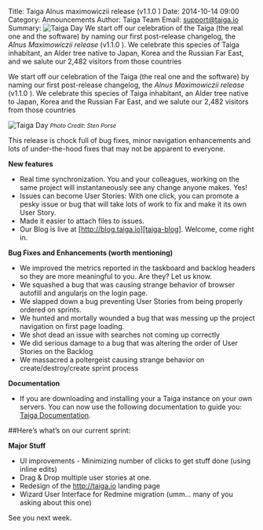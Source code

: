 Title: Taiga Alnus maximowiczii release (v1.1.0 )
Date: 2014-10-14 09:00
Category: Announcements
Author: Taiga Team
Email: support@taiga.io
Summary: ![Taiga Day](/images/2014-10-14_changelog110/01.jpg) We start off our celebration of the Taiga (the real one and the software) by naming our first post-release changelog, the _Alnus Maximowiczii release_ (v1.1.0 ). We celebrate this species of Taiga inhabitant, an Alder tree  native to Japan, Korea and the Russian Far East, and we salute our 2,482 visitors from those countries

We start off our celebration of the Taiga (the real one and the software) by naming our first post-release changelog, the _Alnus Maximowiczii release_ (v1.1.0 ). We celebrate this species of Taiga inhabitant, an Alder tree  native to Japan, Korea and the Russian Far East, and we salute our 2,482 visitors from those countries

![Taiga Day]({filename}/images/2014-10-14_changelog110/01.jpg)
<small>_Photo Credit: Sten Porse_</small>

This release is chock full of bug fixes, minor navigation enhancements and lots of under-the-hood fixes that may not be apparent to everyone.

**New features**

- Real time synchronization. You and your colleagues, working on the same project will instantaneously see any change anyone makes. Yes!
- Issues can become User Stories: With one click, you can promote a pesky issue or bug that will take lots of work to fix and make it its own User Story.
- Made it easier to attach files to issues.
- Our Blog is live at [http://blog.taiga.io][taiga-blog]. Welcome, come right in.

**Bug Fixes and Enhancements (worth mentioning)**

- We improved the metrics reported in the taskboard and backlog headers so they are more meaningful to you. Are they? Let us know.
- We squashed  a bug that was causing strange behavior of browser autofill and angularjs on the login page.
- We slapped down a bug preventing User Stories from being properly ordered on sprints.
- We hunted and mortally wounded a bug that was messing up the project navigation on first page loading.
- We shot dead an issue with searches not coming up correctly
- We did serious damage to a bug that was altering the order of User Stories on the Backlog
- We massacred a poltergeist causing strange behavior on create/destroy/create sprint process

**Documentation**

- If you are downloading and installing your a Taiga instance on your own servers. You can now use the following documentation to guide you: [Taiga Documentation][taiga-doc].

##Here’s what’s on our current sprint:

**Major Stuff**

- UI improvements - Minimizing number of clicks to get stuff done (using inline edits)
- Drag & Drop multiple user stories at one.
- Redesign of the http://taiga.io landing page
- Wizard User Interface for Redmine migration (umm… many of you asking about this one)

See you next week.


[taiga-blog]: http://blog.taiga.io "Taiga Blog"
[taiga-doc]: http://taigaio.github.io/taiga-doc/dist/ "Taiga Documentation"
